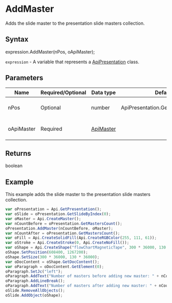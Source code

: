 # AddMaster

Adds the slide master to the presentation slide masters collection.

## Syntax

expression.AddMaster(nPos, oApiMaster);

`expression` - A variable that represents a [ApiPresentation](../ApiPresentation.md) class.

## Parameters

| **Name** | **Required/Optional** | **Data type** | **Default** | **Description** |
| ------------- | ------------- | ------------- | ------------- | ------------- |
| nPos | Optional | number | ApiPresentation.GetMastersCount() | No description provided. |
| oApiMaster | Required | [ApiMaster](../../ApiMaster/ApiMaster.md) |  | The slide master to be added. |

## Returns

boolean

## Example

This example adds the slide master to the presentation slide masters collection.

```javascript
var oPresentation = Api.GetPresentation();
var oSlide = oPresentation.GetSlideByIndex(0);
var oMaster = Api.CreateMaster();
var nCountBefore = oPresentation.GetMastersCount();
oPresentation.AddMaster(nCountBefore, oMaster);
var nCountAfter = oPresentation.GetMastersCount();
var oFill = Api.CreateSolidFill(Api.CreateRGBColor(255, 111, 61));
var oStroke = Api.CreateStroke(0, Api.CreateNoFill());
var oShape = Api.CreateShape("flowChartMagneticTape", 300 * 36000, 130 * 36000, oFill, oStroke);
oShape.SetPosition(608400, 1267200);
oShape.SetSize(300 * 36000, 130 * 36000);
var oDocContent = oShape.GetDocContent();
var oParagraph = oDocContent.GetElement(0);
oParagraph.SetJc("left");
oParagraph.AddText("Number of masters before adding new master: " + nCountBefore);
oParagraph.AddLineBreak();
oParagraph.AddText("Number of masters after adding new master: " + nCountAfter);
oSlide.RemoveAllObjects();
oSlide.AddObject(oShape);
```
